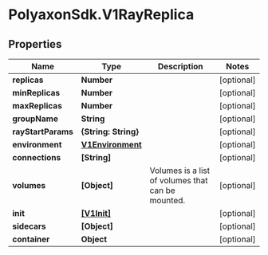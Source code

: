 # PolyaxonSdk.V1RayReplica

## Properties

Name | Type | Description | Notes
------------ | ------------- | ------------- | -------------
**replicas** | **Number** |  | [optional] 
**minReplicas** | **Number** |  | [optional] 
**maxReplicas** | **Number** |  | [optional] 
**groupName** | **String** |  | [optional] 
**rayStartParams** | **{String: String}** |  | [optional] 
**environment** | [**V1Environment**](V1Environment.md) |  | [optional] 
**connections** | **[String]** |  | [optional] 
**volumes** | **[Object]** | Volumes is a list of volumes that can be mounted. | [optional] 
**init** | [**[V1Init]**](V1Init.md) |  | [optional] 
**sidecars** | **[Object]** |  | [optional] 
**container** | **Object** |  | [optional] 


